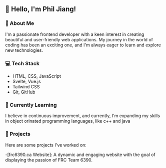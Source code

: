 ## 👋 Hello, I'm Phil Jiang!

### 🚀 About Me
I'm a passionate frontend developer with a keen interest in creating beautiful and user-friendly web applications. My journey in the world of coding has been an exciting one, and I'm always eager to learn and explore new technologies.

### 💻 Tech Stack
- HTML, CSS, JavaScript
- Svelte, Vue.js
- Tailwind CSS
- Git, GitHub

### 🌱 Currently Learning
I believe in continuous improvement, and currently, I'm expanding my skills in object orinated programming languages, like c++ and java

### 🔧 Projects
Here are some projects I've worked on:

-[frc6390.ca Website]: A dynamic and engaging website with the goal of displaying the passion of FRC Team 6390. 
